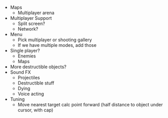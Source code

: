 - Maps
    - Multiplayer arena
- Multiplayer Support
    - Split screen?
    - Network?
- Menu
    - Pick multiplayer or shooting gallery
    - If we have multiple modes, add those
- Single player?
    - Enemies
    - Maps
- More destructible objects?
- Sound FX
    - Projectiles
    - Destructible stuff
    - Dying
    - Voice acting
- Tuning
    - Move nearest target calc point forward (half distance to object under cursor, with cap)
